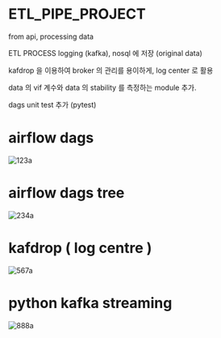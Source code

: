 # ETL_PIPE_PROJECT
from api, processing data

ETL PROCESS logging (kafka), nosql 에 저장 (original data) 

kafdrop 을 이용하여 broker 의 관리를 용이하게, log center 로 활용

data 의 vif 계수와 data 의 stability 를 측정하는 module 추가.
 
dags unit test 추가 (pytest)
# airflow dags 
![123a](https://github.com/OwenKimcertified/ETL_PIPE_PROJECT/assets/99598620/97d50237-6549-4f89-bffd-debb7ee5dc92)
# airflow dags tree
![234a](https://github.com/OwenKimcertified/ETL_PIPE_PROJECT/assets/99598620/5ef92e45-e099-41b7-ba70-1b6fed1b5752)
# kafdrop ( log centre )
![567a](https://github.com/OwenKimcertified/ETL_PIPE_PROJECT/assets/99598620/cab8913c-ba2b-46d8-9d60-c9b05a3d2b0c)
# python kafka streaming 
![888a](https://github.com/OwenKimcertified/ETL_PIPE_PROJECT/assets/99598620/868b2942-0dbd-443d-a19f-078304ba0ef8)
